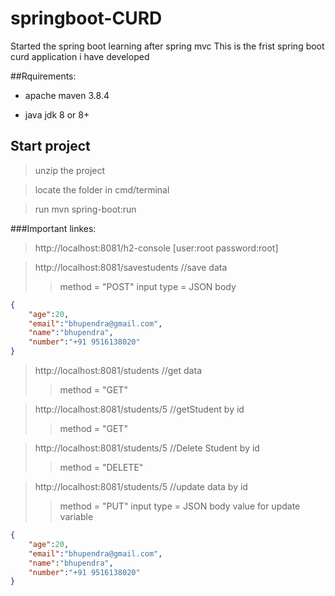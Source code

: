 # springboot-CURD
Started the spring boot learning after spring mvc This is the frist spring boot curd application i have developed

##Rquirements:

* apache maven 3.8.4

* java jdk 8 or 8+

## Start project

>unzip the project

> locate the folder in cmd/terminal

> run mvn spring-boot:run

###Important linkes:

> http://localhost:8081/h2-console [user:root password:root]

> http://localhost:8081/savestudents //save data 
>>method = "POST" 
>>input type = JSON body 
```json
{
    "age":20,
    "email":"bhupendra@gmail.com",
    "name":"bhupendra",
    "number":"+91 9516138020"
}
```


> http://localhost:8081/students //get data 
>>method = "GET" 

>http://localhost:8081/students/5 //getStudent by id
>>method = "GET" 


>http://localhost:8081/students/5 //Delete Student by id
>>method = "DELETE" 

> http://localhost:8081/students/5 //update data by id
>>method = "PUT" 
>>input type = JSON body value for update variable
```json
{
    "age":20,
    "email":"bhupendra@gmail.com",
    "name":"bhupendra",
    "number":"+91 9516138020"
}
```
